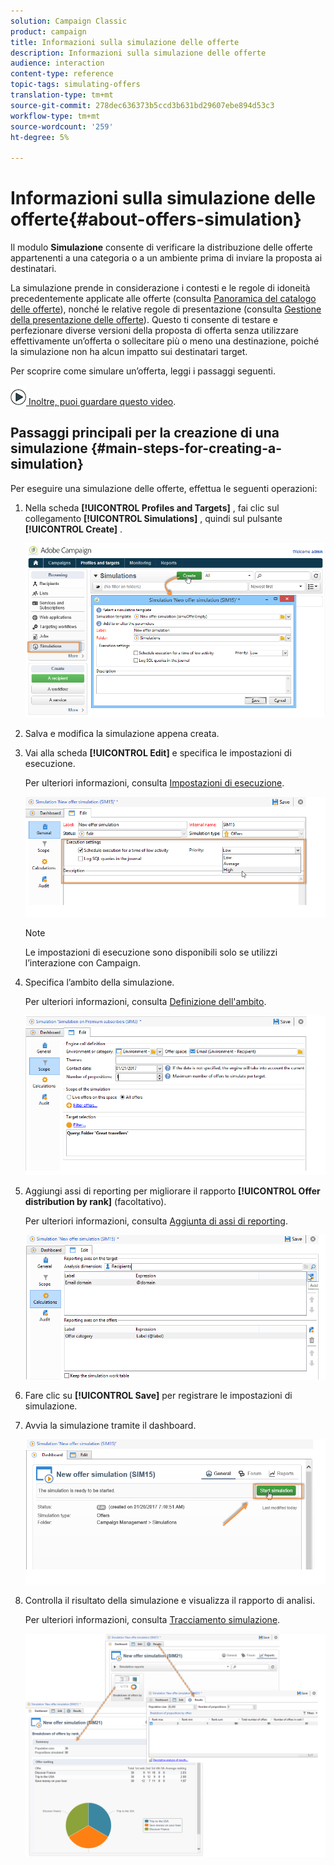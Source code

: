 ```yaml
---
solution: Campaign Classic
product: campaign
title: Informazioni sulla simulazione delle offerte
description: Informazioni sulla simulazione delle offerte
audience: interaction
content-type: reference
topic-tags: simulating-offers
translation-type: tm+mt
source-git-commit: 278dec636373b5ccd3b631bd29607ebe894d53c3
workflow-type: tm+mt
source-wordcount: '259'
ht-degree: 5%

---
```



# Informazioni sulla simulazione delle offerte{#about-offers-simulation}

Il modulo **Simulazione** consente di verificare la distribuzione delle offerte appartenenti a una categoria o a un ambiente prima di inviare la proposta ai destinatari.

La simulazione prende in considerazione i contesti e le regole di idoneità precedentemente applicate alle offerte (consulta [Panoramica del catalogo delle offerte](../../interaction/using/offer-catalog-overview.md)), nonché le relative regole di presentazione (consulta [Gestione della presentazione delle offerte](../../interaction/using/managing-offer-presentation.md)). Questo ti consente di testare e perfezionare diverse versioni della proposta di offerta senza utilizzare effettivamente un’offerta o sollecitare più o meno una destinazione, poiché la simulazione non ha alcun impatto sui destinatari target.

Per scoprire come simulare un’offerta, leggi i passaggi seguenti.

![](assets/do-not-localize/how-to-video.png)[ Inoltre, puoi guardare questo video](https://helpx.adobe.com/campaign/classic/how-to/simulate-offer-in-acv6.html?playlist=/ccx/v1/collection/product/campaign/classic/segment/digital-marketers/explevel/intermediate/applaunch/introduction/collection.ccx.js&amp;ref=helpx.adobe.com).

## Passaggi principali per la creazione di una simulazione {#main-steps-for-creating-a-simulation}

Per eseguire una simulazione delle offerte, effettua le seguenti operazioni:

1. Nella scheda **[!UICONTROL Profiles and Targets]** , fai clic sul collegamento **[!UICONTROL Simulations]** , quindi sul pulsante **[!UICONTROL Create]** .

   ![](assets/offer_simulation_001.png)

1. Salva e modifica la simulazione appena creata.
1. Vai alla scheda **[!UICONTROL Edit]** e specifica le impostazioni di esecuzione.

   Per ulteriori informazioni, consulta [Impostazioni di esecuzione](../../interaction/using/execution-settings.md).

   ![](assets/offer_simulation_003.png)

   >[!NOTE]
   >
   >Le impostazioni di esecuzione sono disponibili solo se utilizzi l’interazione con Campaign.

1. Specifica l’ambito della simulazione.

   Per ulteriori informazioni, consulta [Definizione dell&#39;ambito](../../interaction/using/simulation-scope.md#definition-of-the-scope).

   ![](assets/offer_simulation_004.png)

1. Aggiungi assi di reporting per migliorare il rapporto **[!UICONTROL Offer distribution by rank]** (facoltativo).

   Per ulteriori informazioni, consulta [Aggiunta di assi di reporting](../../interaction/using/simulation-scope.md#adding-reporting-axes).

   ![](assets/offer_simulation_005.png)

1. Fare clic su **[!UICONTROL Save]** per registrare le impostazioni di simulazione.
1. Avvia la simulazione tramite il dashboard.

   ![](assets/offer_simulation_006.png)

1. Controlla il risultato della simulazione e visualizza il rapporto di analisi.

   Per ulteriori informazioni, consulta [Tracciamento simulazione](../../interaction/using/simulation-tracking.md).

   ![](assets/offer_simulation_007.png)

